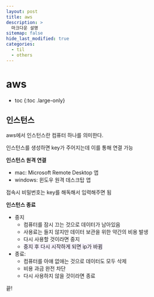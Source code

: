 ```yaml
---
layout: post
title: aws
description: >
  마크다운 설명
sitemap: false
hide_last_modified: true
categories:
  - til
  - others
---
```


# aws

* toc
{:toc .large-only}

## 인스턴스

aws에서 인스턴스란 컴퓨터 하나를 의미한다.

인스턴스를 생성하면 key가 주어지는데 이를 통해 연결 가능


**인스턴스 원격 연결**

- mac: Microsoft Remote Desktop 앱
- windows: 윈도우 원격 데스크탑 앱

접속시 비밀번호는 key를 해독해서 입력해주면 됨

**인스턴스 종료**

- 중지
  - 컴퓨터를 잠시 끄는 것으로 데이터가 남아있음
  - 사용료는 들지 않지만 데이터 보관을 위한 약간의 비용 발생
  - 다시 사용할 것이라면 중지
  - <span style='background-color: #f5f0ff'>중지 후 다시 시작하게 되면 ip가 바뀜</span>
- 종료:
  - 컴퓨터를 아얘 없애는 것으로 데이터도 모두 삭제
  - 비용 과금 완전 차단
  - 다시 사용하지 않을 것이라면 종료


끝!